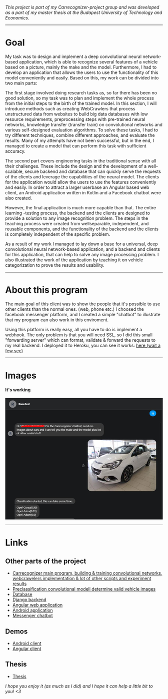 _This project is part of my Carrecognizer-project group and was developed as a part of my master thesis at the Budapest University of Technology and Economics._

***
# Goal
My task was to design and implement a deep convolutional neural network-based application, which is able to recognize several features of a vehicle based on a picture, mainly the make and the model. Furthermore, I had to develop an application that allows the users to use the functionality of this model conveniently and easily. Based on this, my
work can be divided into two main parts:

The first stage involved doing research tasks as, so far there has been no good
solution, so my task was to plan and implement the whole process from the initial steps
to the birth of the trained model. In this section, I will introduce methods such as creating
WebCrawlers that process unstructured data from websites to build big data databases
with low resource requirements, preprocessing steps with pre-trained neural networks,
knowledge transfer (transfer train) on convolutional networks and various self-designed
evaluation algorithms. To solve these tasks, I had to try different techniques, combine
different approaches, and evaluate the results. Many of my attempts have not been
successful, but in the end, I managed to create a model that can perform this task with
sufficient accuracy.

The second part covers engineering tasks in the traditional sense with all their
challenges. These include the design and the development of a well-scalable, secure
backend and database that can quickly serve the requests of the clients and leverage the
capabilities of the neural model. The clients for the application would allow the users to
use the features conveniently and easily. In order to attract a larger userbase an Angular
based web client, an Android application written in Kotlin and a Facebook chatbot were
also created.

However, the final application is much more capable than that. The entire learning
-testing process, the backend and the clients are designed to provide a solution to any
image recognition problem. The steps in the teaching process were created from wellseparable, independent, and reusable components, and the functionality of the backend
and the clients is completely independent of the specific problem.

As a result of my work I managed to lay down a base for a universal, deep convolutional neural network-based
application, and a backend and clients for this application, that can help to solve any
image processing problem. I also illustrated the work of the application by teaching it on
vehicle categorization to prove the results and usability.

***
# About this program

The main goal of this client was to show the people that it's possible to use other clients than the normal ones. (web, phone etc.) I choosed the facebook messenger platform, and I created a simple "chatbot" to illustrate that my program can also work in this enviroment.

Using this platform is really easy, all you have to do is implement a webhook. The only problem is that you will need SSL, so I did this small "forwarding server" which can format, validate & forward the requests to my real backend. I deployed it to Heroku, you can see it works: [here (wait a few sec)](https://carrecognizer-messengerbot.herokuapp.com/check)

***
# Images
#### It's working
![It's working](https://github.com/banda13/Carrecongnizer-chatbot/blob/master/messenger-test.jpg)


***
# Links
## Other parts of the project
* [Carrecognizer main program, building & training convolutional networks, webcrawelers implementation & lot of other scripts and experiment results](https://github.com/banda13/Carrecognizer)
* [Preclassification convolutional modell determine valid vehicle images](https://github.com/banda13/Carrecognizer-preclassifier)
* [Database](https://github.com/banda13/Carrecognizer-database)
* [Django backend](https://github.com/banda13/Carrecognizer-backend)
* [Angular web application](https://github.com/banda13/Carrecognizer-angular)
* [Android application](https://github.com/banda13/Carrecognizer-android)
* [Messenger chatbot](https://github.com/banda13/Carrecongnizer-chatbot)
## Demos
* [Android client](https://www.youtube.com/watch?v=MohFNK0EPZ8)
* [Angular client](https://www.youtube.com/watch?v=G77Rl3K1amk)
## Thesis
* [Thesis](https://diplomaterv.vik.bme.hu/en/Theses/Gepjarmu-kategorizalas-konvolucios-neuralis)

_I hope you enjoy it (as much as I did) and I hope it can help a little bit to you! <3_
